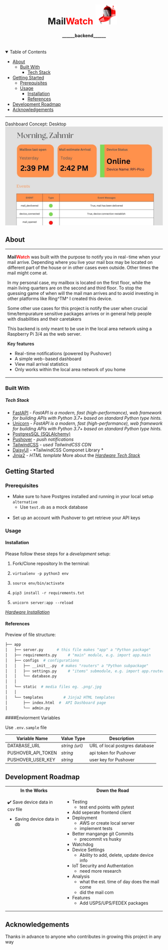 <h1 align="center">
<span>Mail<span style= "color:red">Watch</span></span>
<img alt="alt_text" width="70px" src="misc/img/5a225605692e79.0157238815121996854308.png" style="padding-right:10px ">
<h4 align="center">
______backend______
</h4>

</h1>

<div align="center">
  <!-- Amazing GitHub Template - Sane defaults for your next project!
  <br />
  <br />
  <a href="https://github.com/dec0dOS/amazing-github-template/issues/new?assignees=&labels=bug&template=01_BUG_REPORT.md&title=bug%3A+">Report a Bug</a>
  ·
  <a href="https://github.com/dec0dOS/amazing-github-template/issues/new?assignees=&labels=enhancement&template=02_FEATURE_REQUEST.md&title=feat%3A+">Request a Feature</a>
  .
  <a href="https://github.com/dec0dOS/amazing-github-template/discussions">Ask a Question</a> -->
</div>

<div align="center">

<br />

</div>

<details open="open">
<summary>Table of Contents</summary>

- [About](#about)
  - [Built With](#built-with)
      - [Tech Stack](#tech-stack)
- [Getting Started](#getting-started)
  - [Prerequisites](#prerequisites)
  - [Usage](#usage)
    - [Installation](#installation)
    - [References](#references)
- [Development Roadmap](#development-roadmap)
- [Acknowledgements](#acknowledgements)

</details>

---
Dashboard Concept: Desktop 
<img alt="dashboard" src="misc/img/Good%20Morning,%20Zahmir.jpg" />


## About

<table>
<tr>
<td>

<span style= "font-weight:600;">Mail<span style= "color:red;">Watch</span> </span> was built with the purpose to notify you in real-time when your mail arrive. Depending where you live your mail box may be located on different part of the house or in other cases even outside. Other times the mail might come at.

In my personal case, my mailbox is located on the first floor, while the main living quarters are on the second and third floor. To stop the guessing game of when will the mail man arrives and to avoid investing in other platforms like Ring^TM^  I created this device.

Some other use cases for this project is notify the user when crucial  time/tempurature sensitive packages arrives or in general help people with disabilities and their caretakers 

This backend is only meant to be use in the local area network using a Raspberry Pi 3/4  as the web server.

<span style="font-weight:600">Key features</span>
<div>

- Real-time notifications (powered by Pushover)
- A simple web-based dashboard 
- View mail arrival statistics
- Only works within the local area network of you home
  

</div>


</td>
</tr>
</table>

### Built With
##### Tech Stack
- [FastAPI](https://fastapi.tiangolo.com/) - *FastAPI is a modern, fast (high-performance), web framework for building APIs with Python 3.7+ based on standard Python type hints.*
- [Unicorn](https://fastapi.tiangolo.com/) - *FastAPI is a modern, fast (high-performance), web framework for building APIs with Python 3.7+ based on standard Python type hints.*
- [PostgresSQL (SQLAlchemy)](https://www.sqlalchemy.org/) 
- [Pushover](https://pushover.net/#apps) - *push notifications*
- [TailwindCSS](https://tailwindcss.com/) - *used TailwindCSS CDN*
- [DaisyUI](https://daisyui.com/) - *TailwindCSS Componet Library *
- [Jinja2](https://palletsprojects.com/p/jinja/) - *HTML template*
  More about the *[Hardware Tech Stack]()*
## Getting Started

### Prerequisites


- Make sure to have Postgres installed and running in your local setup
    `alternative`
   - Use `test.db` as a mock database
    <br />
- Set up an account with Pushover to get retrieve your API keys

### Usage

####  Installation 

Please follow these steps for a *development* setup:

1. Fork/Clone repository
   In the terminal: 

2. `virtualenv -p python3 env`
3. `source env/bin/activate`
4. `pip3 install -r requirements.txt`
5. `unicorn server:app --reload`

  *[Hardware Installation]()*

#### References

Preview of file structure:
```bash
├── app                
│   ├── server.py      # this file makes "app" a "Python package"
│   ├── requirements.py     # "main" module, e.g. import app.main
│   ├── configs  # configurations
│   │   ├── __init__.py  # makes "routers" a "Python subpackage"
│   │   ├── settings.py     # "items" submodule, e.g. import app.routers.items
│   │   └── database.py   
│   │
│   └── static  # media files eg. .png/.jpg 
│   │    
│   └── templates         # Jinja2 HTML templates
│       ├── index.html  #  API Dashboard page
│       └── admin.py     
```

####Enviorment Variables

Use `.env.sample` file  

| Variable Name              | Value Type         | Description                                                                 |
| -------------------------- | ------------------ | --------------------------------------------------------------------------- |
| DATABASE_URL              |  *string (url)* | URL of local postgres database                                               |
| PUSHOVER_API_TOKEN           |       *string*    | api token for Pushover                                 |
| PUSHOVER_USER_KEY                | *string*    | user key for Pushover                                                      |


## Development Roadmap
<table>
<tr>
<th>
In the Works</th>
<th> Down the Road </th>
</tr>
<tr>
<td style ="vertical-align:top">

  :heavy_check_mark: Save device data in csv file
- Saving device data in db

</td>
<td style ="vertical-align:top">

  - Testing 
    - test end  points with pytest
  - Add seperate frontend client
   - Deployment 
     - AWS or create local server
     - implement tests
   - Better mangange git Commits
     - precommit vs husky
   - Watchdog
   - Device Settings
     - Ability to add, delete, update device info
   - IoT Security and Authentation
     - need more research
   - Analysis
     - what the est. time of day does the mail come
     - did the mail com
   - Features
     - Add USPS/UPS/FEDEX packages

</td>
</tr>
</table>
<!-- 

[![made with hearth by dec0dOS](https://img.shields.io/badge/made%20with%20%E2%99%A5%20by-dec0dOS-ff1414.svg?style=flat-square)](https://github.com/dec0dOS) -->

##Photos
Dashboard: Mobile
<img alt="dashboard" width="200px" src="misc/img/Good%20Morning,%20Zahmir%20(1).jpg" />
<!-- ## License

This project is licensed under the **MIT license**. Feel free to edit and distribute this template as you like.

See [LICENSE](LICENSE) for more information. -->

## Acknowledgements

Thanks in advance to anyone who contributes in growing this project in any way


